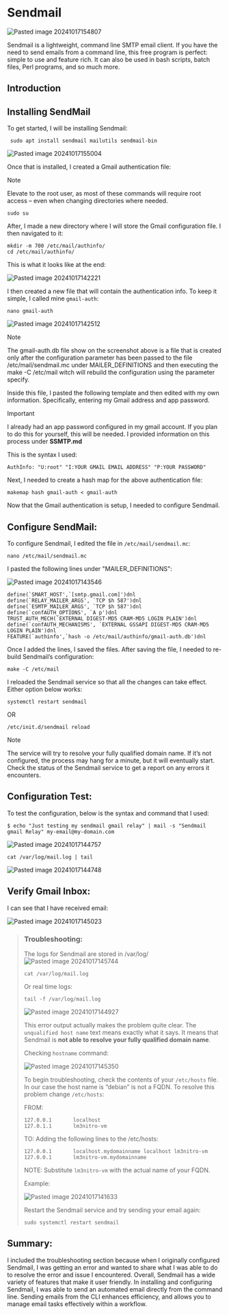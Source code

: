 # Sendmail

![Pasted image 20241017154807](https://github.com/user-attachments/assets/d778703c-e783-4692-b240-0aadd2ae876e)

Sendmail is a lightweight, command line SMTP email client. If you have the need to send emails from a command line, this free program is perfect: simple to use and feature rich. It can also be used in bash scripts, batch files, Perl programs, and so much more. 

## Introduction

## Installing SendMail

To get started, I will be installing Sendmail:

```
 sudo apt install sendmail mailutils sendmail-bin
```

![Pasted image 20241017155004](https://github.com/user-attachments/assets/3562f6cf-8d7b-4d17-ae63-d4d9c880742e)

Once that is installed, I created a Gmail authentication file:

> [!NOTE]  
> Elevate to the root user, as most of these commands will require root access – even when changing directories where needed.
 
```
sudo su
```

After, I made a new directory where I will store the Gmail configuration file. I then navigated to it:

```
mkdir -m 700 /etc/mail/authinfo/
cd /etc/mail/authinfo/
```

This is what it looks like at the end:

![Pasted image 20241017142221](https://github.com/user-attachments/assets/c37ee863-13b7-4415-884d-a86d67f952d3)

I then created a new file that will contain the authentication info. To keep it simple, I called mine `gmail-auth`:

```
nano gmail-auth
```

![Pasted image 20241017142512](https://github.com/user-attachments/assets/723b3910-cb71-4f99-8177-72db80877375)

> [!NOTE]  
> The gmail-auth.db file show on the screenshot above is a file that is created only after the configuration parameter has been passed to the file /etc/mail/sendmail.mc under MAILER_DEFINITIONS and then executing the make -C /etc/mail witch will rebuild the configuration using the parameter specify. 

Inside this file, I pasted the following template and then edited with my own information. Specifically, entering my Gmail address and app password. 

> [!IMPORTANT]  
> I already had an app password configured in my gmail account. If you plan to do this for yourself, this will be needed. I provided information on this process under **SSMTP.md**

This is the syntax I used:

```
AuthInfo: "U:root" "I:YOUR GMAIL EMAIL ADDRESS" "P:YOUR PASSWORD"
```

Next, I needed to create a hash map for the above authentication file:

```
makemap hash gmail-auth < gmail-auth
```

Now that the Gmail authentication is setup, I needed to configure Sendmail.

## Configure SendMail: 

To configure Sendmail, I edited the file in `/etc/mail/sendmail.mc`:

```
nano /etc/mail/sendmail.mc
```

I pasted the following lines under "MAILER_DEFINITIONS":

![Pasted image 20241017143546](https://github.com/user-attachments/assets/6f07dd8e-914a-437b-b97c-a44adaf65dfd)

```
define(`SMART_HOST',`[smtp.gmail.com]')dnl
define(`RELAY_MAILER_ARGS', `TCP $h 587')dnl
define(`ESMTP_MAILER_ARGS', `TCP $h 587')dnl
define(`confAUTH_OPTIONS', `A p')dnl
TRUST_AUTH_MECH(`EXTERNAL DIGEST-MD5 CRAM-MD5 LOGIN PLAIN')dnl
define(`confAUTH_MECHANISMS', `EXTERNAL GSSAPI DIGEST-MD5 CRAM-MD5 LOGIN PLAIN')dnl
FEATURE(`authinfo',`hash -o /etc/mail/authinfo/gmail-auth.db')dnl
```

Once I added the lines, I saved the files. After saving the file, I needed to re-build Sendmail’s configuration:

```
make -C /etc/mail
```

I reloaded the Sendmail service so that all the changes can take effect. Either option below works:

```
systemctl restart sendmail
```

OR

```
/etc/init.d/sendmail reload
```

> [!NOTE]  
> The service will try to resolve your fully qualified domain name. If it’s not configured, the process may hang for a minute, but it will eventually start. Check the status of the Sendmail service to get a report on any errors it encounters.

## Configuration Test:

To test the configuration, below is the syntax and command that I used:

```
$ echo "Just testing my sendmail gmail relay" | mail -s "Sendmail gmail Relay" my-email@my-domain.com
```

![Pasted image 20241017144757](https://github.com/user-attachments/assets/6b29f79b-6f2c-4842-9ead-07148d43df66)

```
cat /var/log/mail.log | tail
```

![Pasted image 20241017144748](https://github.com/user-attachments/assets/1426a2b2-df86-43c3-98a6-e04bd510b0c7)

## Verify Gmail Inbox:

I can see that I have received email:

![Pasted image 20241017145023](https://github.com/user-attachments/assets/4ed244fc-89bd-4878-abdb-d1e10080ddc0)

>### Troubleshooting:
>The logs for Sendmail are stored in /var/log/
>![Pasted image 20241017145744](https://github.com/user-attachments/assets/9eafae60-e27d-4f21-90f5-64285de5aa24)
>```
>cat /var/log/mail.log
>```
>
>Or real time logs:
>
>```
>tail -f /var/log/mail.log
>```
>
>![Pasted image 20241017144927](https://github.com/user-attachments/assets/d81665de-71bf-402e-b798-fffd84142a23)
>
>This error output actually makes the problem quite clear. The `unqualified host name` text means exactly what it says. It means that Sendmail is **not able to resolve your fully qualified domain name**.
>
>Checking `hostname` command:
>
>![Pasted image 20241017145350](https://github.com/user-attachments/assets/ff514c52-ef7c-47c4-a59e-718dc83872dd)
>
>To begin troubleshooting, check the contents of your `/etc/hosts` file. In our case the host name is “debian” is not a FQDN. To resolve this problem change `/etc/hosts`:
>
>FROM:
>```
>127.0.0.1       localhost
>127.0.1.1       lm3nitro-vm
>```
>
>TO:
>Adding the following lines to the /etc/hosts:
>
>```
>127.0.0.1       localhost.mydomainname localhost lm3nitro-vm
>127.0.0.1       lm3nitro-vm.mydomainname
>```
>
>NOTE: Substitute `lm3nitro-vm` with the actual name of your FQDN.
>
>Example:
>
>![Pasted image 20241017141633](https://github.com/user-attachments/assets/c93d9cc0-b5d9-4d1a-b01a-eb4ae240fbf7)
>
>Restart the Sendmail service and try sending your email again:
>
>```
>sudo systemctl restart sendmail
>```

## Summary:

I included the troubleshooting section because when I originally configured Sendmail, I was getting an error and wanted to share what I was able to do to resolve the error and issue I encountered. Overall, Sendmail has a wide variety of features that make it user friendly. In installing and configuring Sendmail, I was able to send an automated email directly from the command line. Sending emails from the CLI enhances efficiency, and allows you to manage email tasks effectively within a workflow.
